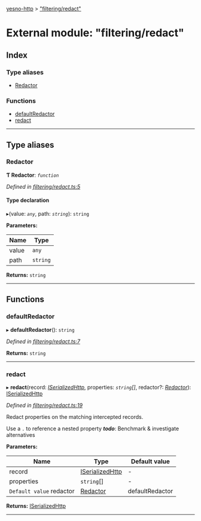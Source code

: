 [yesno-http](../README.md) > ["filtering/redact"](../modules/_filtering_redact_.md)

# External module: "filtering/redact"

## Index

### Type aliases

* [Redactor](_filtering_redact_.md#redactor)

### Functions

* [defaultRedactor](_filtering_redact_.md#defaultredactor)
* [redact](_filtering_redact_.md#redact)

---

## Type aliases

<a id="redactor"></a>

###  Redactor

**Ƭ Redactor**: *`function`*

*Defined in [filtering/redact.ts:5](https://github.com/FormidableLabs/yesno/blob/8e1469e/src/filtering/redact.ts#L5)*

#### Type declaration
▸(value: *`any`*, path: *`string`*): `string`

**Parameters:**

| Name | Type |
| ------ | ------ |
| value | `any` |
| path | `string` |

**Returns:** `string`

___

## Functions

<a id="defaultredactor"></a>

###  defaultRedactor

▸ **defaultRedactor**(): `string`

*Defined in [filtering/redact.ts:7](https://github.com/FormidableLabs/yesno/blob/8e1469e/src/filtering/redact.ts#L7)*

**Returns:** `string`

___
<a id="redact"></a>

###  redact

▸ **redact**(record: *[ISerializedHttp](../interfaces/_http_serializer_.iserializedhttp.md)*, properties: *`string`[]*, redactor?: *[Redactor](_filtering_redact_.md#redactor)*): [ISerializedHttp](../interfaces/_http_serializer_.iserializedhttp.md)

*Defined in [filtering/redact.ts:19](https://github.com/FormidableLabs/yesno/blob/8e1469e/src/filtering/redact.ts#L19)*

Redact properties on the matching intercepted records.

Use a `.` to reference a nested property
*__todo__*: Benchmark & investigate alternatives

**Parameters:**

| Name | Type | Default value |
| ------ | ------ | ------ |
| record | [ISerializedHttp](../interfaces/_http_serializer_.iserializedhttp.md) | - |
| properties | `string`[] | - |
| `Default value` redactor | [Redactor](_filtering_redact_.md#redactor) |  defaultRedactor |

**Returns:** [ISerializedHttp](../interfaces/_http_serializer_.iserializedhttp.md)

___

